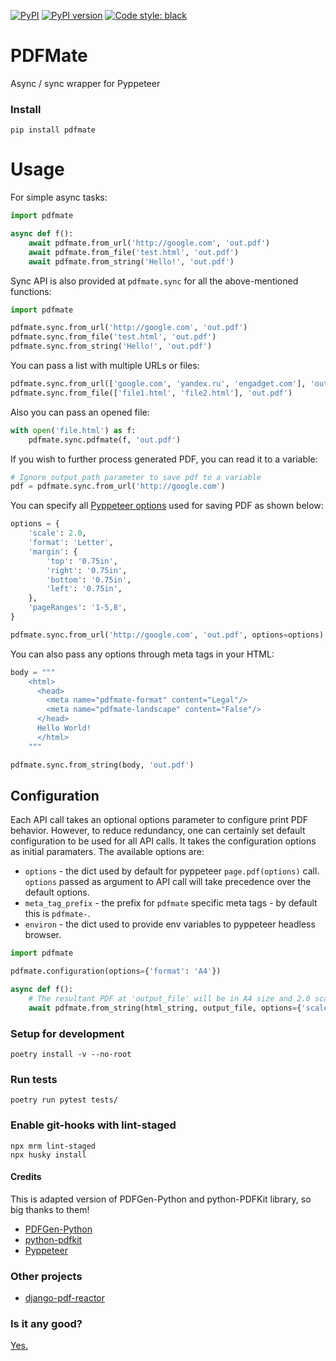 [![PyPI](https://img.shields.io/pypi/v/pdfmate)](https://pypi.python.org/pypi/pdfmate)
[![PyPI version](https://img.shields.io/pypi/pyversions/pdfmate)](https://pypi.python.org/pypi/pdfmate)
[![Code style: black](https://img.shields.io/badge/code%20style-black-000000.svg)](https://github.com/psf/black)

# PDFMate

Async / sync wrapper for Pyppeteer

### Install

    pip install pdfmate

# Usage

For simple async tasks:

```python
import pdfmate

async def f():
    await pdfmate.from_url('http://google.com', 'out.pdf')
    await pdfmate.from_file('test.html', 'out.pdf')
    await pdfmate.from_string('Hello!', 'out.pdf')
```

Sync API is also provided at `pdfmate.sync` for all the above-mentioned functions:

```python
import pdfmate

pdfmate.sync.from_url('http://google.com', 'out.pdf')
pdfmate.sync.from_file('test.html', 'out.pdf')
pdfmate.sync.from_string('Hello!', 'out.pdf')
```

You can pass a list with multiple URLs or files:

```python
pdfmate.sync.from_url(['google.com', 'yandex.ru', 'engadget.com'], 'out.pdf')
pdfmate.sync.from_file(['file1.html', 'file2.html'], 'out.pdf')
```

Also you can pass an opened file:

```python
with open('file.html') as f:
    pdfmate.sync.pdfmate(f, 'out.pdf')
```

If you wish to further process generated PDF, you can read it to a
variable:

```python
# Ignore output_path parameter to save pdf to a variable
pdf = pdfmate.sync.from_url('http://google.com')
```

You can specify all [Pyppeteer
options](https://pyppeteer.github.io/pyppeteer/reference.html#pyppeteer.page.Page.pdf) used for saving PDF as shown below:

```python
options = {
    'scale': 2.0,
    'format': 'Letter',
    'margin': {
        'top': '0.75in',
        'right': '0.75in',
        'bottom': '0.75in',
        'left': '0.75in',
    },
    'pageRanges': '1-5,8',
}

pdfmate.sync.from_url('http://google.com', 'out.pdf', options=options)
```

You can also pass any options through meta tags in your HTML:

```python
body = """
    <html>
      <head>
        <meta name="pdfmate-format" content="Legal"/>
        <meta name="pdfmate-landscape" content="False"/>
      </head>
      Hello World!
      </html>
    """

pdfmate.sync.from_string(body, 'out.pdf')
```

## Configuration

Each API call takes an optional options parameter to configure print PDF behavior. However, to reduce redundancy, one can certainly set default configuration to be used for all API calls. It takes the
configuration options as initial paramaters. The available options are:

- `options` - the dict used by default for pyppeteer `page.pdf(options)` call. `options` passed as argument to API call will take precedence over the default options.
- `meta_tag_prefix` - the prefix for `pdfmate` specific meta tags - by
  default this is `pdfmate-`.
- `environ` - the dict used to provide env variables to pyppeteer headless browser.

```python
import pdfmate

pdfmate.configuration(options={'format': 'A4'})

async def f():
    # The resultant PDF at 'output_file' will be in A4 size and 2.0 scale.
    await pdfmate.from_string(html_string, output_file, options={'scale': 2.0})
```

### Setup for development

    poetry install -v --no-root

### Run tests

    poetry run pytest tests/

### Enable git-hooks with lint-staged

    npx mrm lint-staged
    npx husky install

#### Credits

This is adapted version of PDFGen-Python and python-PDFKit library, so big thanks to them!

- [PDFGen-Python](https://pypi.org/project/pdfmate/)
- [python-pdfkit](https://github.com/JazzCore/python-pdfkit/)
- [Pyppeteer](https://pypi.org/project/pyppeteer/)

### Other projects

- [django-pdf-reactor](https://github.com/terminalkitten/django-pdf-reactor/)

### Is it any good?

[Yes.](http://news.ycombinator.com/item?id=3067434)
